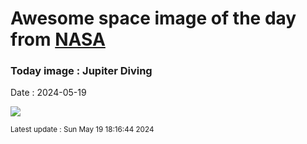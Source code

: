 
# Awesome space image of the day from [NASA](https://api.nasa.gov/)

### Today image : Jupiter Diving
Date : 2024-05-19

![](https://www.youtube.com/embed/uj3Lq7Gu94Y?rel=0)

<small>Latest update : Sun May 19 18:16:44 2024</small>
        